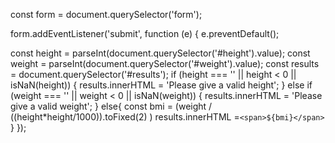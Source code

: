 const form = document.querySelector('form');

form.addEventListener('submit', function (e) {
  e.preventDefault();

  const height = parseInt(document.querySelector('#height').value);
  const weight = parseInt(document.querySelector('#weight').value);
  const results = document.querySelector('#results');
  if (height === '' || height < 0 || isNaN(height)) {
    results.innerHTML = 'Please give a valid height';
  } 
  else if (weight === '' || weight < 0 || isNaN(weight)) {
    results.innerHTML = 'Please give a valid weight';
  } else{
    const bmi = (weight / ((height*height/1000)).toFixed(2) )
    results.innerHTML =`<span>${bmi}</span>`
  }
});
